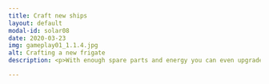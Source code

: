 ```yaml
---
title: Craft new ships
layout: default
modal-id: solar08
date: 2020-03-23
img: gameplay01_1.1.4.jpg
alt: Crafting a new frigate
description: <p>With enough spare parts and energy you can even upgrade to a bigger, better, more deadly ship!</p>

---
```

